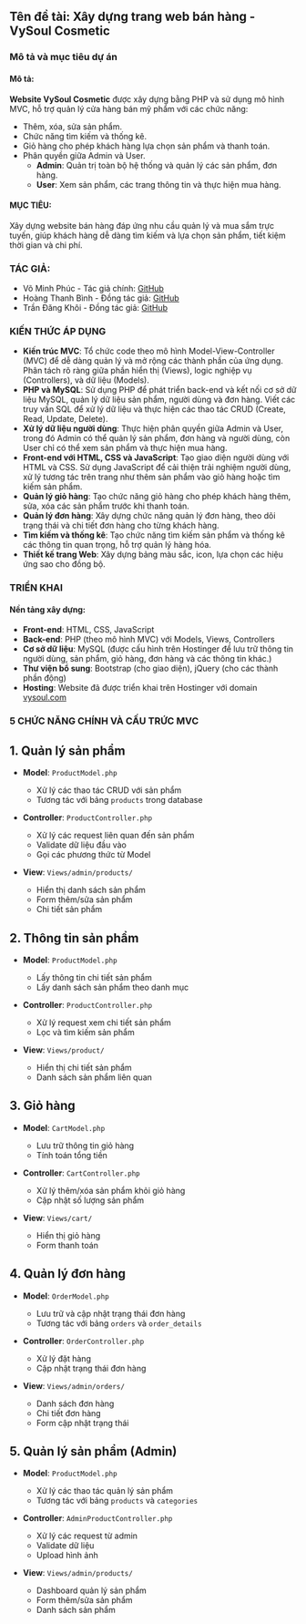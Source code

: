 
## Tên đề tài: Xây dựng trang web bán hàng - VySoul Cosmetic

### Mô tả và mục tiêu dự án

#### Mô tả:
**Website VySoul Cosmetic** được xây dựng bằng PHP và sử dụng mô hình MVC, hỗ trợ quản lý cửa hàng bán mỹ phẩm với các chức năng:
- Thêm, xóa, sửa sản phẩm.
- Chức năng tìm kiếm và thống kê.
- Giỏ hàng cho phép khách hàng lựa chọn sản phẩm và thanh toán.
- Phân quyền giữa Admin và User.
  - **Admin**: Quản trị toàn bộ hệ thống và quản lý các sản phẩm, đơn hàng.
  - **User**: Xem sản phẩm, các trang thông tin và thực hiện mua hàng.

#### MỤC TIÊU:
Xây dựng website bán hàng đáp ứng nhu cầu quản lý và mua sắm trực tuyến, giúp khách hàng dễ dàng tìm kiếm và lựa chọn sản phẩm, tiết kiệm thời gian và chi phí.

### TÁC GIẢ:

- Võ Minh Phúc - Tác giả chính: [GitHub](https://github.com/phuclemon)
- Hoàng Thanh Bình - Đồng tác giả: [GitHub](https://github.com/tbinhueh)
- Trần Đăng Khôi - Đồng tác giả: [GitHub](https://github.com/Trandangkhoihp193)


### KIẾN THỨC ÁP DỤNG

- **Kiến trúc MVC**: Tổ chức code theo mô hình Model-View-Controller (MVC) để dễ dàng quản lý và mở rộng các thành phần của ứng dụng. Phân tách rõ ràng giữa phần hiển thị (Views), logic nghiệp vụ (Controllers), và dữ liệu (Models).
- **PHP và MySQL**: Sử dụng PHP để phát triển back-end và kết nối cơ sở dữ liệu MySQL, quản lý dữ liệu sản phẩm, người dùng và đơn hàng. Viết các truy vấn SQL để xử lý dữ liệu và thực hiện các thao tác CRUD (Create, Read, Update, Delete).
- **Xử lý dữ liệu người dùng**: Thực hiện phân quyền giữa Admin và User, trong đó Admin có thể quản lý sản phẩm, đơn hàng và người dùng, còn User chỉ có thể xem sản phẩm và thực hiện mua hàng.
- **Front-end với HTML, CSS và JavaScript**: Tạo giao diện người dùng với HTML và CSS. Sử dụng JavaScript để cải thiện trải nghiệm người dùng, xử lý tương tác trên trang như thêm sản phẩm vào giỏ hàng hoặc tìm kiếm sản phẩm.
- **Quản lý giỏ hàng**: Tạo chức năng giỏ hàng cho phép khách hàng thêm, sửa, xóa các sản phẩm trước khi thanh toán.
- **Quản lý đơn hàng**: Xây dựng chức năng quản lý đơn hàng, theo dõi trạng thái và chi tiết đơn hàng cho từng khách hàng.
- **Tìm kiếm và thống kê**: Tạo chức năng tìm kiếm sản phẩm và thống kê các thông tin quan trọng, hỗ trợ quản lý hàng hóa.
- **Thiết kế trang Web**: Xây dựng bảng màu sắc, icon, lựa chọn các hiệu ứng sao cho đồng bộ.

### TRIỂN KHAI

#### Nền tảng xây dựng:

- **Front-end**: HTML, CSS, JavaScript
- **Back-end**: PHP (theo mô hình MVC) với Models, Views, Controllers
- **Cơ sở dữ liệu**: MySQL (được cấu hình trên Hostinger để lưu trữ thông tin người dùng, sản phẩm, giỏ hàng, đơn hàng và các thông tin khác.)
- **Thư viện bổ sung**: Bootstrap (cho giao diện), jQuery (cho các thành phần động)
- **Hosting**: Website đã được triển khai trên Hostinger với domain [vysoul.com](https://vysoul.com)


### 5 CHỨC NĂNG CHÍNH VÀ CẤU TRỨC MVC

## 1. Quản lý sản phẩm
- **Model**: `ProductModel.php`
  - Xử lý các thao tác CRUD với sản phẩm
  - Tương tác với bảng `products` trong database
  
- **Controller**: `ProductController.php`
  - Xử lý các request liên quan đến sản phẩm
  - Validate dữ liệu đầu vào
  - Gọi các phương thức từ Model
  
- **View**: `Views/admin/products/`
  - Hiển thị danh sách sản phẩm
  - Form thêm/sửa sản phẩm
  - Chi tiết sản phẩm

## 2. Thông tin sản phẩm
- **Model**: `ProductModel.php`
  - Lấy thông tin chi tiết sản phẩm
  - Lấy danh sách sản phẩm theo danh mục
  
- **Controller**: `ProductController.php`
  - Xử lý request xem chi tiết sản phẩm
  - Lọc và tìm kiếm sản phẩm
  
- **View**: `Views/product/`
  - Hiển thị chi tiết sản phẩm
  - Danh sách sản phẩm liên quan

## 3. Giỏ hàng
- **Model**: `CartModel.php`
  - Lưu trữ thông tin giỏ hàng
  - Tính toán tổng tiền
  
- **Controller**: `CartController.php`
  - Xử lý thêm/xóa sản phẩm khỏi giỏ hàng
  - Cập nhật số lượng sản phẩm
  
- **View**: `Views/cart/`
  - Hiển thị giỏ hàng
  - Form thanh toán

## 4. Quản lý đơn hàng
- **Model**: `OrderModel.php`
  - Lưu trữ và cập nhật trạng thái đơn hàng
  - Tương tác với bảng `orders` và `order_details`
  
- **Controller**: `OrderController.php`
  - Xử lý đặt hàng
  - Cập nhật trạng thái đơn hàng
  
- **View**: `Views/admin/orders/`
  - Danh sách đơn hàng
  - Chi tiết đơn hàng
  - Form cập nhật trạng thái

## 5. Quản lý sản phẩm (Admin)
- **Model**: `ProductModel.php`
  - Xử lý các thao tác quản lý sản phẩm
  - Tương tác với bảng `products` và `categories`
  
- **Controller**: `AdminProductController.php`
  - Xử lý các request từ admin
  - Validate dữ liệu
  - Upload hình ảnh
  
- **View**: `Views/admin/products/`
  - Dashboard quản lý sản phẩm
  - Form thêm/sửa sản phẩm
  - Danh sách sản phẩm
